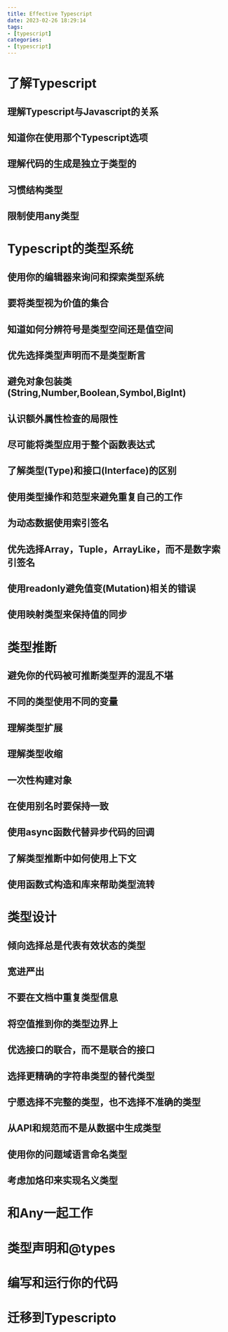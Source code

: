 ```yaml
---
title: Effective Typescript
date: 2023-02-26 18:29:14
tags:
- [typescript]
categories:
- [typescript]
---
```


# 了解Typescript

## 理解Typescript与Javascript的关系

## 知道你在使用那个Typescript选项

## 理解代码的生成是独立于类型的

## 习惯结构类型

## 限制使用any类型

# Typescript的类型系统

## 使用你的编辑器来询问和探索类型系统

## 要将类型视为价值的集合

## 知道如何分辨符号是类型空间还是值空间

## 优先选择类型声明而不是类型断言

## 避免对象包装类(String,Number,Boolean,Symbol,BigInt)

## 认识额外属性检查的局限性

## 尽可能将类型应用于整个函数表达式

## 了解类型(Type)和接口(Interface)的区别

## 使用类型操作和范型来避免重复自己的工作

## 为动态数据使用索引签名

## 优先选择Array，Tuple，ArrayLike，而不是数字索引签名

## 使用readonly避免值变(Mutation)相关的错误

## 使用映射类型来保持值的同步

# 类型推断

## 避免你的代码被可推断类型弄的混乱不堪

## 不同的类型使用不同的变量

## 理解类型扩展

## 理解类型收缩

## 一次性构建对象

## 在使用别名时要保持一致

## 使用async函数代替异步代码的回调

## 了解类型推断中如何使用上下文

## 使用函数式构造和库来帮助类型流转

# 类型设计

## 倾向选择总是代表有效状态的类型

## 宽进严出

## 不要在文档中重复类型信息

## 将空值推到你的类型边界上

## 优选接口的联合，而不是联合的接口

## 选择更精确的字符串类型的替代类型

## 宁愿选择不完整的类型，也不选择不准确的类型

## 从API和规范而不是从数据中生成类型

## 使用你的问题域语言命名类型

## 考虑加烙印来实现名义类型

# 和Any一起工作

# 类型声明和@types

# 编写和运行你的代码

# 迁移到Typescripto
